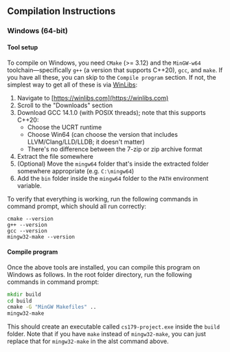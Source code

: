 
## Compilation Instructions

### Windows (64-bit)

#### Tool setup
To compile on Windows, you need `CMake` (>= 3.12) and the `MinGW-w64` toolchain—specifically `g++` (a version that supports C++20), `gcc`, and `make`. If you have all these, you can skip to the `Compile program` section. If not, the simplest way to get all of these is via [WinLibs](https://winlibs.com):

1. Navigate to [https://winlibs.com](https://winlibs.com)
2. Scroll to the "Downloads" section
3. Download GCC 14.1.0 (with POSIX threads); note that this supports C++20:
    - Choose the UCRT runtime
    - Choose Win64 (can choose the version that includes LLVM/Clang/LLD/LLDB; it doesn't matter)
    - There's no difference between the 7-zip or zip archive format
4. Extract the file somewhere
5. (Optional) Move the `mingw64` folder that's inside the extracted folder somewhere appropriate (e.g. `C:\mingw64`)
6. Add the `bin` folder inside the `mingw64` folder to the `PATH` environment variable.

To verify that everything is working, run the following commands in command prompt, which should all run correctly:

```
cmake --version
g++ --version
gcc --version
mingw32-make --version
```

#### Compile program
Once the above tools are installed, you can compile this program on Windows as follows. In the root folder directory, run the following commands in command prompt:

```cmd
mkdir build
cd build
cmake -G "MinGW Makefiles" ..
mingw32-make
```

This should create an executable called `cs179-project.exe` inside the `build` folder. Note that if you have `make` instead of `mingw32-make`, you can just replace that for `mingw32-make` in the alst command above.